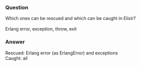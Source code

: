 ### Question
Which ones can be rescued and which can be caught in Elixir?\
\
Erlang error, exception, throw, exit


### Answer
Rescued: Erlang error (as ErlangError) and exceptions\
Caught: all


